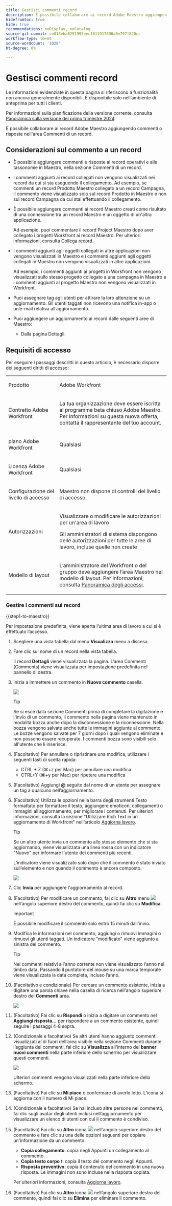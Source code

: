 ```yaml
---
title: Gestisci commenti record
description: È possibile collaborare ai record Adobe Maestro aggiungendo commenti o risposte nell'area Commenti di un record.
hidefromtoc: true
hide: true
recommendations: noDisplay, noCatalog
source-git-commit: ce015eba8291995eec1611917896a0e797f820cc
workflow-type: tm+mt
source-wordcount: '1028'
ht-degree: 0%

---
```



# Gestisci commenti record

<!--update the metadata with real information when making this available in TOC and in the left nav-->

<span class="preview">Le informazioni evidenziate in questa pagina si riferiscono a funzionalità non ancora generalmente disponibili. È disponibile solo nell’ambiente di anteprima per tutti i clienti. </span>

<span class="preview">Per informazioni sulla pianificazione della versione corrente, consulta [Panoramica sulla versione del primo trimestre 2024](/help/quicksilver/product-announcements/product-releases/24-q1-release-activity/24-q1-release-overview.md).</span>

È possibile collaborare ai record Adobe Maestro aggiungendo commenti o risposte nell&#39;area Commenti di un record.

## Considerazioni sul commento a un record

* È possibile aggiungere commenti e risposte ai record operativi e alle tassonomie in Maestro, nella sezione Commenti di un record.

* I commenti aggiunti ai record collegati non vengono visualizzati nei record da cui si sta eseguendo il collegamento. Ad esempio, se commenti un record Prodotto Maestro collegato a un record Campagna, il commento viene visualizzato solo sul record Prodotto in Maestro e non sul record Campagna da cui stai effettuando il collegamento.

* È possibile aggiungere commenti ai record Maestro creati come risultato di una connessione tra un record Maestro e un oggetto di un&#39;altra applicazione.

  Ad esempio, puoi commentare il record Project Maestro dopo aver collegato i progetti Workfront ai record Maestro. Per ulteriori informazioni, consulta [Collega record](/help/quicksilver/maestro/records/connect-records.md).

* I commenti aggiunti agli oggetti collegati in altre applicazioni non vengono visualizzati in Maestro e i commenti aggiunti agli oggetti collegati in Maestro non vengono visualizzati in altre applicazioni.

  Ad esempio, i commenti aggiunti ai progetti in Workfront non vengono visualizzati sullo stesso progetto collegato a una campagna in Maestro e i commenti aggiunti al progetto Maestro non vengono visualizzati in Workfront.

* Puoi assegnare tag agli utenti per attirare la loro attenzione su un aggiornamento. Gli utenti taggati non ricevono una notifica in-app o un’e-mail relativa all’aggiornamento. <!--this might change??-->

* Puoi aggiungere un aggiornamento ai record dalle seguenti aree di Maestro:

   * Dalla pagina Dettagli.

  <!--* From the table view.-->

## Requisiti di accesso

Per eseguire i passaggi descritti in questo articolo, è necessario disporre dei seguenti diritti di accesso:

<table style="table-layout:auto">
 <col>
 </col>
 <col>
 </col>
 <tbody>
    <tr>
<tr>
<td>
   <p> Prodotto</p> </td>
   <td>
   <p> Adobe Workfront</p> </td>
  </tr>  
 <td role="rowheader"><p>Contratto Adobe Workfront</p></td>
   <td>
<p>La tua organizzazione deve essere iscritta al programma beta chiuso Adobe Maestro. Per informazioni su questa nuova offerta, contatta il rappresentante del tuo account. </p>
   </td>
  </tr>
  <tr>
   <td role="rowheader"><p>piano Adobe Workfront</p></td>
   <td>
<p>Qualsiasi</p>
   </td>
  </tr>
  <tr>
   <td role="rowheader"><p>Licenza Adobe Workfront</p></td>
   <td>
   <p>Qualsiasi</p> 
  </td>
  </tr>

<tr>
   <td role="rowheader"><p>Configurazione del livello di accesso</p></td>
   <td> <p>Maestro non dispone di controlli del livello di accesso. </p>  
</td>
  </tr>
<tr>
   <td role="rowheader"><p>Autorizzazioni</p></td>
   <td> <p>Visualizzare o modificare le autorizzazioni per un'area di lavoro</a> </p>  
   <p>Gli amministratori di sistema dispongono delle autorizzazioni per tutte le aree di lavoro, incluse quelle non create</p>
</td>
  </tr>

<tr>
   <td role="rowheader"><p>Modello di layout</p></td>
   <td> <p>L’amministratore del Workfront o del gruppo deve aggiungere l’area Maestro nel modello di layout. Per informazioni, consulta <a href="../access/access-overview.md">Panoramica degli accessi</a>. </p>  
</td>
  </tr>
 </tbody>
</table>

### Gestire i commenti sui record

{{step1-to-maestro}}

Per impostazione predefinita, viene aperta l’ultima area di lavoro a cui si è effettuato l’accesso.
1. Scegliere una vista tabella dal menu **Visualizza** menu a discesa.
1. Fare clic sul nome di un record nella vista tabella.

   Il record **Dettagli** viene visualizzata la pagina. L’area Commenti (Comments) viene visualizzata per impostazione predefinita nel pannello di destra.

1. Inizia a immettere un commento in **Nuovo commento** casella.

   ![](assets/empty-comment-box-on-record.png)

   >[!TIP]
   >
   >Se si esce dalla sezione Commenti prima di completare la digitazione e l&#39;invio di un commento, il commento nella pagina viene mantenuto in modalità bozza anche dopo la disconnessione e la riconnessione. Nella bozza vengono salvate anche tutte le immagini aggiunte al commento. Le bozze vengono salvate per 7 giorni dopo i quali vengono eliminate e non possono essere recuperate. I commenti bozza sono visibili solo all&#39;utente che li inserisce.

1. (Facoltativo) Per annullare o ripristinare una modifica, utilizzare i seguenti tasti di scelta rapida:
   * CTRL + Z (⌘+z per Mac) per annullare una modifica
   * CTRL+Y (⌘+y per Mac) per ripetere una modifica
1. (Facoltativo) Aggiungi **@** seguito dal nome di un utente per assegnare un tag a qualcuno nell’aggiornamento.
1. (Facoltativo) Utilizza le opzioni nella barra degli strumenti Testo formattato per formattare il testo, aggiungere emoticon, collegamenti o immagini all’aggiornamento, per migliorare i contenuti. Per ulteriori informazioni, consulta la sezione &quot;Utilizzare Rich Text in un aggiornamento di Workfront&quot; nell’articolo [Aggiorna lavoro](../../workfront-basics/updating-work-items-and-viewing-updates/update-work.md).

   >[!TIP]
   >
   >Se un altro utente invia un commento allo stesso elemento che si sta aggiornando, viene visualizzata una linea rossa con un indicatore &quot;Nuovo&quot; per informare l&#39;utente dei commenti più recenti.
   >
   >L’indicatore viene visualizzato solo dopo che il commento è stato inviato sull’elemento e non quando il commento è ancora composto.
   >
   >![](assets/new-line-indicator-comments.png)

1. Clic **Invia** per aggiungere l&#39;aggiornamento al record.
1. (Facoltativo) Per modificare un commento, fai clic su **Altro** menu ![](assets/more-menu.png) nell’angolo superiore destro del commento, quindi fai clic su **Modifica**.

   >[!IMPORTANT]
   >
   >È possibile modificare il commento solo entro 15 minuti dall&#39;invio.

1. Modifica le informazioni nel commento, aggiungi o rimuovi immagini o rimuovi gli utenti taggati. Un indicatore &quot;modificato&quot; viene aggiunto a sinistra del commento.

   >[!TIP]
   >
   >Nei commenti relativi all&#39;anno corrente non viene visualizzato l&#39;anno nel timbro data. Passando il puntatore del mouse su una marca temporale viene visualizzata la data completa, incluso l’anno.

1. <span class="preview">(Facoltativo e condizionale) Per cercare un commento esistente, inizia a digitare una parola chiave nella casella di ricerca nell&#39;angolo superiore destro del **Commenti** area.</span>

   <span class="preview">![](assets/search-box-for-comments-area.png)</span>

1. (Facoltativo) Fai clic su **Rispondi** o inizia a digitare un commento nel **Aggiungi risposta...** per rispondere a un commento esistente, quindi seguire i passaggi 4-8 sopra. <!--(**************accurate??***********)-->

1. (Condizionale e facoltativo) Se altri utenti hanno aggiunto commenti visualizzati al di fuori dell’area visibile nella sezione Commenti durante l’aggiunta dei commenti, fai clic su **Visualizza** all&#39;interno del **banner nuovi commenti** nella parte inferiore dello schermo per visualizzare questi commenti.

   ![](assets/new-comments-banner-on-record.png)

   Ulteriori commenti vengono visualizzati nella parte inferiore dello schermo.

1. (Facoltativo) Fai clic su **Mi piace** o confermare di averlo letto. L’icona si aggiorna con il numero di Mi piace.
1. (Condizionale e facoltativo) Se hai incluso altre persone nel commento, fai clic sugli avatar degli utenti inclusi nell’aggiornamento per visualizzare un elenco di utenti con cui il commento è condiviso.
1. (Facoltativo) Fai clic su **Altro** icona ![](assets/more-menu.png) nell&#39;angolo superiore destro del commento e fare clic su una delle opzioni seguenti per copiare un&#39;informazione da un commento:

   * **Copia collegamento**: copia negli Appunti un collegamento al commento.
   * **Copia testo corpo** t: copia il testo del commento negli Appunti.
   * **Risposta preventivo**: copia il contenuto del commento in una nuova risposta. Le immagini non sono incluse nella risposta copiata.

   Per ulteriori informazioni, consulta [Aggiorna lavoro](../../workfront-basics/updating-work-items-and-viewing-updates/update-work.md).
1. (Facoltativo) Fai clic su **Altro** icona ![](assets/more-menu.png) nell’angolo superiore destro del commento, quindi fai clic su **Elimina** per eliminare il commento.

